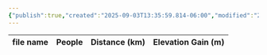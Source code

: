 ```yaml
---
{"publish":true,"created":"2025-09-03T13:35:59.814-06:00","modified":"2025-09-03T14:46:57.848-06:00","published":"2025-09-03T14:46:57.848-06:00","tags":["route"],"cssclasses":"","elevation":null,"region":null,"location":null,"DWYT":"Outstanding","Kane":null,"completed":false}
---
```



| file name | People | Distance (km) | Elevation Gain (m) |
| --------- | ------ | ------------- | ------------------ |